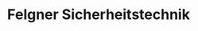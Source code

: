 ---
title: "Felgner Sicherheitstechnik"
url: /dresden/felgner-sicherheitstechnik/
shop: Sicherheit
---